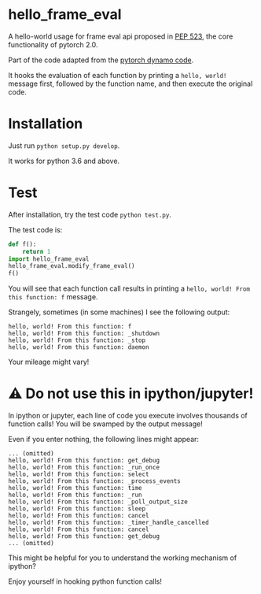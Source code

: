 # hello_frame_eval
A hello-world usage for frame eval api proposed in [PEP 523](https://peps.python.org/pep-0523/), the core functionality of pytorch 2.0.

Part of the code adapted from the [pytorch dynamo code](https://github.com/pytorch/pytorch/blob/main/torch/csrc/dynamo/eval_frame.c).

It hooks the evaluation of each function by printing a `hello, world!` message first, followed by the function name, and then execute the original code.

# Installation

Just run `python setup.py develop`.

It works for python 3.6 and above.

# Test

After installation, try the test code `python test.py`.

The test code is:
```python
def f():
    return 1
import hello_frame_eval
hello_frame_eval.modify_frame_eval()
f()
```

You will see that each function call results in printing a `hello, world! From this function: f` message.

Strangely, sometimes (in some machines) I see the following output:

```
hello, world! From this function: f
hello, world! From this function: _shutdown
hello, world! From this function: _stop
hello, world! From this function: daemon
```

Your mileage might vary!

# :warning: Do not use this in ipython/jupyter!

In ipython or jupyter, each line of code you execute involves thousands of function calls! You will be swamped by the output message!

Even if you enter nothing, the following lines might appear:

```
... (omitted)
hello, world! From this function: get_debug
hello, world! From this function: _run_once
hello, world! From this function: select
hello, world! From this function: _process_events
hello, world! From this function: time
hello, world! From this function: _run
hello, world! From this function: _poll_output_size
hello, world! From this function: sleep
hello, world! From this function: cancel
hello, world! From this function: _timer_handle_cancelled
hello, world! From this function: cancel
hello, world! From this function: get_debug
... (omitted)
```

This might be helpful for you to understand the working mechanism of ipython?

Enjoy yourself in hooking python function calls!
